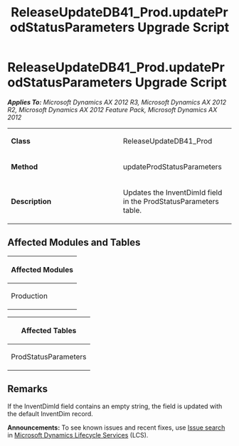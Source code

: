 ﻿---
title: ReleaseUpdateDB41_Prod.updateProdStatusParameters Upgrade Script
TOCTitle: ReleaseUpdateDB41_Prod.updateProdStatusParameters Upgrade Script
ms:assetid: 558e8e53-5dad-4fdd-7323-83bfdda1ee33
ms:mtpsurl: https://msdn.microsoft.com/en-us/library/JJ736188(v=AX.60)
ms:contentKeyID: 49708363
ms.date: 05/18/2015
mtps_version: v=AX.60
---

# ReleaseUpdateDB41\_Prod.updateProdStatusParameters Upgrade Script 


_**Applies To:** Microsoft Dynamics AX 2012 R3, Microsoft Dynamics AX 2012 R2, Microsoft Dynamics AX 2012 Feature Pack, Microsoft Dynamics AX 2012_

<table>
<colgroup>
<col style="width: 50%" />
<col style="width: 50%" />
</colgroup>
<tbody>
<tr class="odd">
<td><p><strong>Class</strong></p></td>
<td><p>ReleaseUpdateDB41_Prod</p></td>
</tr>
<tr class="even">
<td><p><strong>Method</strong></p></td>
<td><p>updateProdStatusParameters</p></td>
</tr>
<tr class="odd">
<td><p><strong>Description</strong></p></td>
<td><p>Updates the InventDimId field in the ProdStatusParameters table.</p></td>
</tr>
</tbody>
</table>


## Affected Modules and Tables

<table>
<colgroup>
<col style="width: 100%" />
</colgroup>
<thead>
<tr class="header">
<th><p>Affected Modules</p></th>
</tr>
</thead>
<tbody>
<tr class="odd">
<td><p>Production</p></td>
</tr>
</tbody>
</table>


<table>
<colgroup>
<col style="width: 100%" />
</colgroup>
<thead>
<tr class="header">
<th><p>Affected Tables</p></th>
</tr>
</thead>
<tbody>
<tr class="odd">
<td><p>ProdStatusParameters</p></td>
</tr>
</tbody>
</table>


## Remarks

If the InventDimId field contains an empty string, the field is updated with the default InventDim record.

  
**Announcements:** To see known issues and recent fixes, use [Issue search](http://go.microsoft.com/fwlink/?linkid=389258) in [Microsoft Dynamics Lifecycle Services](http://go.microsoft.com/fwlink/?linkid=306505) (LCS).

